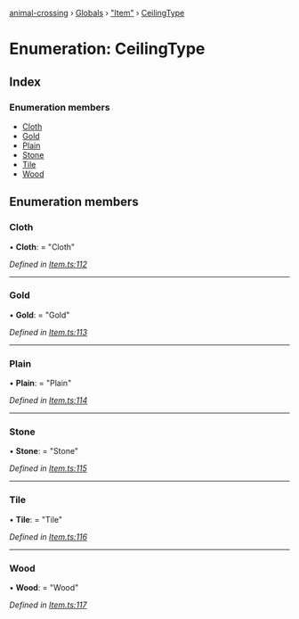 [animal-crossing](../README.md) › [Globals](../globals.md) › ["Item"](../modules/_item_.md) › [CeilingType](_item_.ceilingtype.md)

# Enumeration: CeilingType

## Index

### Enumeration members

* [Cloth](_item_.ceilingtype.md#cloth)
* [Gold](_item_.ceilingtype.md#gold)
* [Plain](_item_.ceilingtype.md#plain)
* [Stone](_item_.ceilingtype.md#stone)
* [Tile](_item_.ceilingtype.md#tile)
* [Wood](_item_.ceilingtype.md#wood)

## Enumeration members

###  Cloth

• **Cloth**: = "Cloth"

*Defined in [Item.ts:112](https://github.com/Norviah/animal-crossing/blob/68cfe98/module/types/Item.ts#L112)*

___

###  Gold

• **Gold**: = "Gold"

*Defined in [Item.ts:113](https://github.com/Norviah/animal-crossing/blob/68cfe98/module/types/Item.ts#L113)*

___

###  Plain

• **Plain**: = "Plain"

*Defined in [Item.ts:114](https://github.com/Norviah/animal-crossing/blob/68cfe98/module/types/Item.ts#L114)*

___

###  Stone

• **Stone**: = "Stone"

*Defined in [Item.ts:115](https://github.com/Norviah/animal-crossing/blob/68cfe98/module/types/Item.ts#L115)*

___

###  Tile

• **Tile**: = "Tile"

*Defined in [Item.ts:116](https://github.com/Norviah/animal-crossing/blob/68cfe98/module/types/Item.ts#L116)*

___

###  Wood

• **Wood**: = "Wood"

*Defined in [Item.ts:117](https://github.com/Norviah/animal-crossing/blob/68cfe98/module/types/Item.ts#L117)*
